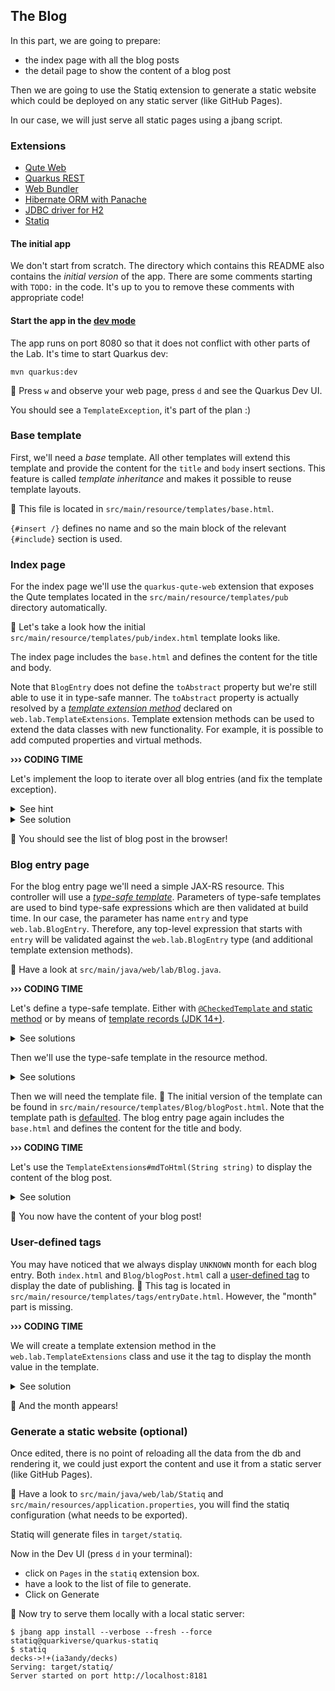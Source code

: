 ## The Blog

In this part, we are going to prepare:
- the index page with all the blog posts
- the detail page to show the content of a blog post

Then we are going to use the Statiq extension to generate a static website which could be deployed on any static server (like GitHub Pages). 

In our case, we will just serve all static pages using a jbang script. 

### Extensions

 - [Qute Web](https://docs.quarkiverse.io/quarkus-qute-web/dev/index.html)
 - [Quarkus REST](https://quarkus.io/guides/rest)
 - [Web Bundler](https://docs.quarkiverse.io/quarkus-web-bundler/dev/index.html)
 - [Hibernate ORM with Panache](https://quarkus.io/guides/hibernate-orm-panache)
 - [JDBC driver for H2](https://quarkus.io/guides/datasource)
 - [Statiq](https://github.com/quarkiverse/quarkus-statiq)

#### The initial app

We don't start from scratch.
The directory which contains this README also contains the _initial version_ of the app.
There are some comments starting with `TODO:` in the code.
It's up to you to remove these comments with appropriate code!

#### Start the app in the [dev mode](https://quarkus.io/guides/dev-mode-differences)

The app runs on port 8080 so that it does not conflict with other parts of the Lab.
It's time to start Quarkus dev:

```
mvn quarkus:dev
```

🚀 Press `w` and observe your web page, press `d` and see the Quarkus Dev UI.

You should see a `TemplateException`, it's part of the plan :)

### Base template

First, we'll need a _base_ template.
All other templates will extend this template and provide the content for the `title` and `body` insert sections.
This feature is called _template inheritance_ and makes it possible to reuse template layouts.

👀 This file is located in `src/main/resource/templates/base.html`.

`{#insert /}` defines no name and so the main block of the relevant `{#include}` section is used.

### Index page

For the index page we'll use the `quarkus-qute-web` extension that exposes the Qute templates located in the `src/main/resource/templates/pub` directory automatically.

👀 Let's take a look how the initial `src/main/resource/templates/pub/index.html` template looks like.

The index page includes the `base.html` and defines the content for the title and body.

Note that `BlogEntry` does not define the `toAbstract` property but we're still able to use it in type-safe manner.
The `toAbstract` property is actually resolved by a [_template extension method_](https://quarkus.io/guides/qute-reference#template_extension_methods) declared on `web.lab.TemplateExtensions`.
Template extension methods can be used to extend the data classes with new functionality.
For example, it is possible to add computed properties and virtual methods.

**››› CODING TIME**

Let's implement the loop to iterate over all blog entries (and fix the template exception).

<details>
<summary>See hint</summary>

We will use the `BlogEntry#listAllSortedByPublished()` method to obtain the blog entries in the template.

</details>

<details>
<summary>See solution</summary>

```html
  {#for entry in BlogEntry:listAllSortedByPublished}
    <article>
      ...
    </article>
  {/for}
  </div>
</main>
```

The `BlogEntry:listAllSortedByCreated` is an expression that calls the static method `web.lab.BlogEntry#listAllSortedByCreated()`.
That's why we need to annotate the `BlogEntry` with `@TemplateData(namespace = "BlogEntry")`.

</details>

🚀 You should see the list of blog post in the browser!

### Blog entry page

For the blog entry page we'll need a simple JAX-RS resource.
This controller will use a [_type-safe template_](https://quarkus.io/guides/qute-reference#typesafe_templates).
Parameters of type-safe templates are used to bind type-safe expressions which are then validated at build time.
In our case, the parameter has name `entry` and type `web.lab.BlogEntry`.
Therefore, any top-level expression that starts with `entry` will be validated against the `web.lab.BlogEntry` type (and additional template extension methods).

👀 Have a look at `src/main/java/web/lab/Blog.java`.

**››› CODING TIME**

Let's define a type-safe template.
Either with [`@CheckedTemplate` and static method](https://quarkus.io/guides/qute-reference#nested-type-safe-templates) or by means of [template records (JDK 14+)](https://quarkus.io/guides/qute-reference#template-records).

<details>
<summary>See solutions</summary>

#### Solution #1:

```java
public class Blog {

    @CheckedTemplate
    static class Templates {
        static native TemplateInstance blogPost(BlogEntry entry);
    }
}
```

#### Solution #2:

```java
public class Blog {

    record blogPost(BlogEntry entry) implements TemplateInstance {}
}
```
</details>

Then we'll use the type-safe template in the resource method.

<details>
<summary>See solutions</summary>

#### Solution #1:

```java
    @Path("/blog/{slug}")
    @GET
    public TemplateInstance blogPost(String slug) {
        final Optional<BlogEntry> blogEntry = BlogEntry.getBySlug(slug);
        if (blogEntry.isEmpty()) {
            throw new WebApplicationException(RestResponse.StatusCode.NOT_FOUND);
        }
        return Templates.blogPost(blogEntry.get());
    }
```

#### Solution #2:

```java
    @Path("/blog/{slug}")
    @GET
    public TemplateInstance blogPost(String slug) {
        final Optional<BlogEntry> blogEntry = BlogEntry.getBySlug(slug);
        if (blogEntry.isEmpty()) {
            throw new WebApplicationException(RestResponse.StatusCode.NOT_FOUND);
        }
        return new blogPost(blogEntry.get());
    }
```
</details>

Then we will need the template file.
👀 The initial version of the template can be found in `src/main/resource/templates/Blog/blogPost.html`.
Note that the template path is [defaulted](https://quarkus.io/guides/qute-reference#customized-template-path).
The blog entry page again includes the `base.html` and defines the content for the title and body.

**››› CODING TIME**

Let's use the `TemplateExtensions#mdToHtml(String string)` to display the content of the blog post.

<details>
<summary>See solution</summary>

```html
<article>
    <header>
      {#entryDate entry=entry/}
    </header>
    <img loading="lazy" src="{entry.title.randomImg}">
    <h1>{entry.title}</h1>
    {entry.content.mdToHtml.raw}
  </article>
```

The `{entry.content.mdToHtml.raw}` expression is quite interesting.
Let's take a look how it's resolved.
The `entry` maps to the `web.lab.BlogEntry` class so during the build Qute validates that a `content` property exist.
It does exist and its type is `java.lang.String`.
Next Qute attempts to validate `mdToHtml`.
There's no such property declared on `java.lang.String` but there is another [template extension method](https://quarkus.io/guides/qute-reference#template_extension_methods): `web.lab.TemplateExtensions#mdToHtml(String)`.
Therefore the validation was successful.
Finally, the `raw` property is used to render an [unescaped value:](https://quarkus.io/guides/qute-reference#character-escapes).
By default, for HTML and XML templates the `'`, `"`, `<`, `>`, `&` characters are escaped.

</details>

🚀 You now have the content of your blog post!

### User-defined tags

You may have noticed that we always display `UNKNOWN` month for each blog entry.
Both `index.html` and `Blog/blogPost.html` call a [user-defined tag](https://quarkus.io/guides/qute-reference#user_tags) to display the date of publishing.
👀 This tag is located in `src/main/resource/templates/tags/entryDate.html`.
However, the "month" part is missing.

**››› CODING TIME**

We will create a template extension method in the `web.lab.TemplateExtensions` class and use it the tag to display the month value in the template.

<details>
<summary>See solution</summary>

```java
public static String monthStr(LocalDate date) {
   return date.getMonth().getDisplayName(TextStyle.SHORT, Locale.getDefault());
}
```

```html
{@web.lab.BlogEntry entry}
<div class="date">
  <div class="number">{entry.published.getDayOfMonth}</div>
  <div>{entry.published.monthStr}</div>
</div>
```

</details>

🚀 And the month appears!

### Generate a static website (optional)

Once edited, there is no point of reloading all the data from the db and rendering it, we could just export the content and use it from a static server (like GitHub Pages).

👀 Have a look to `src/main/java/web/lab/Statiq` and `src/main/resources/application.properties`, you will find the statiq configuration (what needs to be exported).

Statiq will generate files in `target/statiq`.

Now in the Dev UI (press `d` in your terminal):
- click on `Pages` in the `statiq` extension box.
- have a look to the list of file to generate.
- Click on Generate

🚀 Now try to serve them locally with a local static server:
```shell
$ jbang app install --verbose --fresh --force statiq@quarkiverse/quarkus-statiq
$ statiq                                                                                                                         decks->!+(ia3andy/decks)
Serving: target/statiq/
Server started on port http://localhost:8181
```
